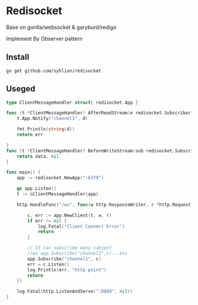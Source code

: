 # Redisocket

Base on gorilla/websocket & garyburd/redigo

Implement By Observer pattern

## Install

`go get github.com/syhlion/redisocket`

## Useged

``` go
type ClientMessageHandler struct{ redisocket.App }

func (t *ClientMessageHandler) AfterReadStream(e redisocket.Subscriber, d []byte) (err error) {
	t.App.Notify("channel1", d)

	fmt.Println(string(d))
	return err

}
func (t *ClientMessageHandler) BeforeWriteStream(sub redisocket.Subscriber, data []byte) (d []byte, e error) {
	return data, nil
}

func main() {
	app := redisocket.NewApp(":6379")

	go app.Listen()
	t := &ClientMessageHandler{app}

	http.HandleFunc("/ws", func(w http.ResponseWriter, r *http.Request) {

		c, err := app.NewClient(t, w, r)
		if err != nil {
			log.Fatal("Client Connect Error")
			return
		}

		// It can subscribe many subject 
		//ex app.Subscribe("channel2",c)...etc
		app.Subscribe("channel1", c)
		err = c.Listen()
		log.Println(err, "http point")
		return
	})

	log.Fatal(http.ListenAndServe(":8888", nil))
}
```

